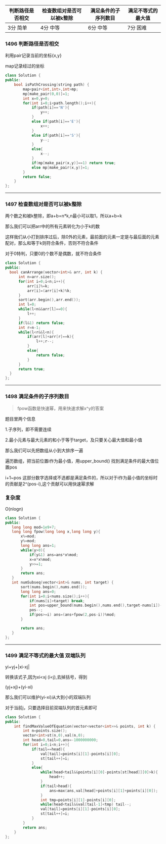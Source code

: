 | 判断路径是否相交 | 检查数组对是否可以被k整除 | 满足条件的子序列数目 | 满足不等式的最大值 |
| ---------------- | ------------------------- | -------------------- | ------------------ |
| 3分 简单         | 4分 中等                  | 6分 中等             | 7分 困难           |

### 1496 判断路径是否相交

利用pair记录当前的坐标{x,y}

map记录经过的坐标

```C++
class Solution {
public:
    bool isPathCrossing(string path) {
        map<pair<int,int>,int>mp;
        mp[make_pair(0,0)]=1;
        int x=0,y=0;
        for(int i=0;i<path.length();i++){
            if(path[i]=='N'){
                y++;
            }
            else if(path[i]=='E'){
                x++;
            }
            else if(path[i]=='S'){
                y--;
            }
            else{
                x--;
            }
            if(mp[make_pair(x,y)]==1) return true;
            else mp[make_pair(x,y)]=1;
        }
        return false;
    }
};
```

-----

### 1497   检查数组对是否可以被k整除

两个数之和被k整除，即a+b=n*k,n最小可以取1，所以a+b=k

那么我们可以把arr中的所有元素转化为小于k的数

这样我们从小打到排序过后，除0外的元素，最前面的元素一定是与最后面的元素配对，那么和等于k则符合条件，否则不符合条件

对于0特判，只要0的个数不是偶数，就不符合条件

  ```c++
class Solution {
public:
    bool canArrange(vector<int>& arr, int k) {
        int n=arr.size();
        for(int i=0;i<n;i++){
            arr[i]%=k;
            arr[i]=(arr[i]+k)%k;
        }
        sort(arr.begin(),arr.end());
        int l=0;
        while(l<n&&arr[l]==0){
            l++;
        }
        if(l&1) return false;
        int r=n-1;
        while(l<r&&l<n){
            if(arr[l]+arr[r]==k){
                l++;r--;
            }
            else{
                return false;
            }
        }
        return true;
    }
};
  ```



----

### 1498 满足条件的子序列数目

> fpow函数是快速幂，用来快速求解x^y的答案

题目里两个信息

1.子序列，即不需要连续

2.最小元素与最大元素的和小于等于target，及只要关心最大值和最小值

那么我们可以先把数组从小到大排序一遍

遍历数组，把当前位置i作为最小值，用upper_bound() 找到满足条件的最大值位置pos

i+1~pos 这部分数字选择或不选都是满足条件的，所以对于i作为最小值的坐标时的贡献是2^(pos-i),这个贡献可以用快速幂求解

### 复杂度

O(nlogn)

 ```c++
class Solution {
public:
    long long mod=1e9+7;
    long long fpow(long long x,long long y){
        x%=mod;
        y%=mod;
        long long ans=1;
        while(y>0){
            if(y&1) ans=ans*x%mod;
            x=x*x%mod;
            y>>=1;
        }
        return ans;
    }
    int numSubseq(vector<int>& nums, int target) {
        sort(nums.begin(),nums.end());
        long long ans=0;
        for(int i=0;i<nums.size();i++){
            if(nums[i]>target) break;
            int pos=upper_bound(nums.begin(),nums.end(),target-nums[i])-nums.begin();
            pos--;
            if(pos>=i) ans=(ans+fpow(2,pos-i))%mod;
        }

        return ans;
    }
};
 ```



----

### 1499 满足不等式的最大值   双端队列

yi+yj+|xi-xj| 

转换该式子,因为xi<xj (i<j),去掉括号，得到

(yj+xj)+(yi-xi)

那么我们可以维护(yi-xi)从大到小的双端队列

对于当前j，只要选择目前双端队列的首元素即可



```c++
class Solution {
public:
    int findMaxValueOfEquation(vector<vector<int>>& points, int k) {
        int n=points.size();
        vector<int>st(n,0),val(n,0);
        int head=0,tail=0,ans=-1000000000;
        for(int i=0;i<n;i++){
            if(tail==head){
                val[tail]=points[i][1]-points[i][0];
                st[tail++]=i;
            }
            else{
                while(head<tail&&points[i][0]-points[st[head]][0]>k){
                    head++;
                }
                if(tail>head){
                    ans=max(ans,val[head]+points[i][1]+points[i][0]);
                }
                int tmp=points[i][1]-points[i][0];
                while(head<tail&&val[tail-1]<tmp) tail--;
                val[tail]=points[i][1]-points[i][0];
                st[tail++]=i;
            }
        }
        return ans;
    }
};
```

